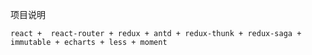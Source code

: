 项目说明
    
    react +  react-router + redux + antd + redux-thunk + redux-saga + immutable + echarts + less + moment


